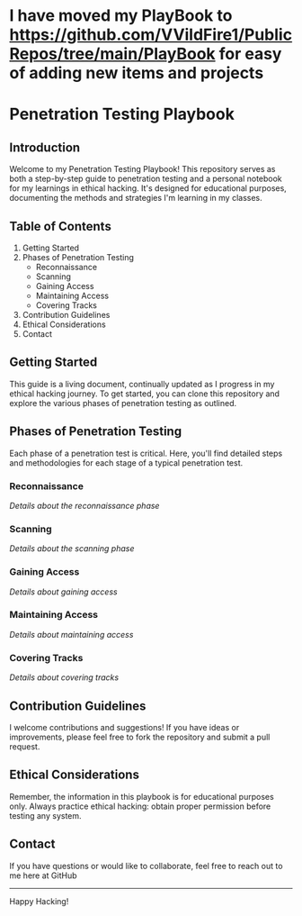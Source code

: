 


# I have moved my PlayBook to https://github.com/VVildFire1/PublicRepos/tree/main/PlayBook for easy of adding new items and projects



# Penetration Testing Playbook

## Introduction
Welcome to my Penetration Testing Playbook! This repository serves as both a step-by-step guide to penetration testing and a personal notebook for my learnings in ethical hacking. It's designed for educational purposes, documenting the methods and strategies I'm learning in my classes.

## Table of Contents
1. Getting Started
2. Phases of Penetration Testing
   - Reconnaissance
   - Scanning
   - Gaining Access
   - Maintaining Access
   - Covering Tracks
3. Contribution Guidelines
4. Ethical Considerations
5. Contact

## Getting Started
This guide is a living document, continually updated as I progress in my ethical hacking journey. To get started, you can clone this repository and explore the various phases of penetration testing as outlined.

## Phases of Penetration Testing
Each phase of a penetration test is critical. Here, you'll find detailed steps and methodologies for each stage of a typical penetration test.

### Reconnaissance
*Details about the reconnaissance phase*

### Scanning
*Details about the scanning phase*

### Gaining Access
*Details about gaining access*

### Maintaining Access
*Details about maintaining access*

### Covering Tracks
*Details about covering tracks*

## Contribution Guidelines
I welcome contributions and suggestions! If you have ideas or improvements, please feel free to fork the repository and submit a pull request.

## Ethical Considerations
Remember, the information in this playbook is for educational purposes only. Always practice ethical hacking: obtain proper permission before testing any system.

## Contact
If you have questions or would like to collaborate, feel free to reach out to me here at GitHub

---

Happy Hacking!
